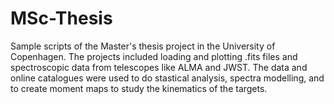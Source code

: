# MSc-Thesis
Sample scripts of the Master's thesis project in the University of Copenhagen. The projects included loading and plotting .fits files and spectroscopic data from telescopes like ALMA and JWST. The data and online catalogues were used to do stastical analysis, spectra modelling, and to create moment maps to study the kinematics of the targets.
